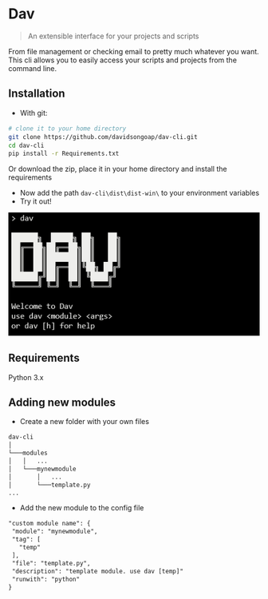 # Dav
>An extensible interface for your projects and scripts

From file management or checking email to pretty much whatever you want. 
This cli allows you to easily access your scripts and projects from the command line.

## Installation

* With git:
```sh
# clone it to your home directory
git clone https://github.com/davidsongoap/dav-cli.git
cd dav-cli
pip install -r Requirements.txt
```
Or download the zip, place it in your home directory and install the requirements
* Now add the path ```dav-cli\dist\dist-win\``` to your environment variables
* Try it out!

![dav usage example](other/img/example.png)
## Requirements
Python 3.x

## Adding new modules
* Create a new folder with your own files
```
dav-cli
│
└───modules
│   │   ...
│   └───mynewmodule
│       │   ...
│       └───template.py
...
```
* Add the new module to the config file
 ```
"custom module name": {
  "module": "mynewmodule",
  "tag": [
    "temp"
  ],
  "file": "template.py",
  "description": "template module. use dav [temp]"
  "runwith": "python"
}
```